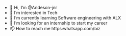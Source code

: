 - 👋 Hi, I’m @Andeson-jnr
- 👀 I’m interested in Tech
- 🌱 I’m currently learning Software engineering with ALX
- 💞️ I’m looking for an internship to start my career
- 📫 How to reach me https:whatsapp.com/biz

<!---
Andeson-jnr/Andeson-jnr is a ✨ special ✨ repository because its `README.md` (this file) appears on your GitHub profile.
You can click the Preview link to take a look at your changes.
--->
